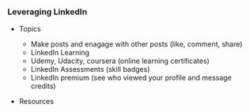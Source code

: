 ### Leveraging LinkedIn

- Topics
   - Make posts and enagage with other posts (like, comment, share)
   - LinkedIn Learning
   - Udemy, Udacity, coursera (online learning certificates)
   - LinkedIn Assessments (skill badges)
   - LinkedIn premium (see who viewed your profile and message credits)
      
- Resources
	